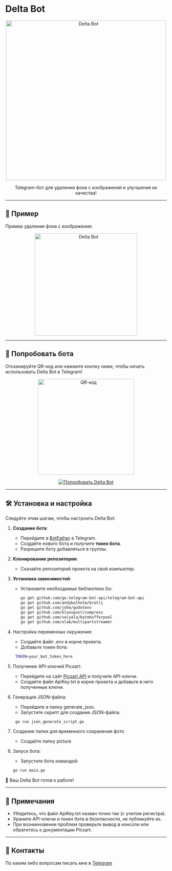 # Delta Bot

<p align="center">
  <img src="https://media1.tenor.com/m/ZQ06vsxdy1cAAAAd/bear-scream.gif" alt="Delta Bot" width="500"/>
</p>

<p align="center">
  Telegram-бот для удаления фона с изображений и улучшения их качества!
</p>

---

## 📸 Пример
Пример удаления фона с изображения:

<p align="center">
  <img src="https://i.postimg.cc/90h1y6ss/example.gif" alt="Delta Bot" width="320"/>
</p>


---

## 🔗 Попробовать бота
Отсканируйте QR-код или нажмите кнопку ниже, чтобы начать использовать Delta Bot в Telegram!

<p align="center">
  <img src="https://i.postimg.cc/QxDn773V/qr.png" alt="QR-код" width="300"/>
</p>

<p align="center">
  <a href="https://t.me/delta_ph_bot" target="_blank">
    <img src="https://img.shields.io/badge/🎉_Попробовать_бота-0088cc?style=for-the-badge&logo=telegram&logoColor=white" alt="Попробовать Delta Bot">
  </a>
</p>

---

## 🛠 Установка и настройка
Следуйте этим шагам, чтобы настроить Delta Bot:

1. **Создание бота**:
   - Перейдите в [BotFather](https://t.me/BotFather) в Telegram.
   - Создайте нового бота и получите **токен бота**.
   - Разрешите боту добавляться в группы.

2. **Клонирование репозитория**:
   - Скачайте репозиторий проекта на свой компьютер.

3. **Установка зависимостей**:
   - Установите необходимые библиотеки Go:
     ```bash
     go get github.com/go-telegram-bot-api/telegram-bot-api
     go get github.com/andybalholm/brotli 
     go get github.com/joho/godotenv 
     go get github.com/klauspost/compress 
     go get github.com/valyala/bytebufferpool 
     go get github.com/xlab/multipartstreamer 
     ```
4. Настройка переменных окружения:
   - Создайте файл .env в корне проекта.
   - Добавьте токен бота:
   ```bash
    TOKEN=your_bot_token_here
   ```
5. Получение API-ключей Picsart:
   - Перейдите на сайт [Picsart API](https://docs.picsart.io/docs/creative-apis-get-api-key) и получите API-ключи.
   - Создайте файл ApiKey.txt в корне проекта и добавьте в него полученные ключи.
6. Генерация JSON-файла:
   - Перейдите в папку generate_json.
   - Запустите скрипт для создания JSON-файла:
   ```bash
    go run json_generate_script.go
   ```
7. Создание папки для временного сохранения фото
   - Создайте папку picture
8. Запуск бота:
   - Запустите бота командой:
    ```bash
    go run main.go
   ```

🎉 Ваш Delta Bot готов к работе!

---

## 📝 Примечания
- Убедитесь, что файл ApiKey.txt назван точно так (с учетом регистра).
- Храните API-ключи и токен бота в безопасности, не публикуйте их.
- При возникновении проблем проверьте вывод в консоли или обратитесь к документации Picsart.

---

## 📧 Контакты
По каким либо вопросам писать мне в [Telegram](https://t.me/supchik_mmm)